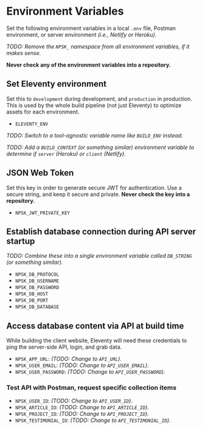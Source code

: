 # Environment Variables

Set the following environment variables in a local `.env` file, Postman environment, or server environment _(i.e., Netlify or Heroku)_.

_TODO: Remove the `NPSK_` namespace from all environment variables, if it makes sense._

**Never check any of the environment variables into a repository.**

## Set Eleventy environment

Set this to `development` during development, and `production` in production. This is used by the whole build pipeline (not just Eleventy) to optimize assets for each environment.

- `ELEVENTY_ENV`

_TODO: Switch to a tool-agnostic variable name like `BUILD_ENV` instead._

_TODO: Add a `BUILD_CONTEXT` (or something similar) environment variable to determine if `server` (Heroku) or `client` (Netlify)._

## JSON Web Token

Set this key in order to generate secure JWT for authentication. Use a secure string, and keep it secure and private. **Never check the key into a repository.**

- `NPSK_JWT_PRIVATE_KEY`

## Establish database connection during API server startup

_TODO: Combine these into a single environment variable called `DB_STRING` (or something similar)._

- `NPSK_DB_PROTOCOL`
- `NPSK_DB_USERNAME`
- `NPSK_DB_PASSWORD`
- `NPSK_DB_HOST`
- `NPSK_DB_PORT`
- `NPSK_DB_DATABASE`

## Access database content via API at build time

While building the client website, Eleventy will need these credentials to ping the server-side API, login, and grab data.

- `NPSK_APP_URL`: _(TODO: Change to `API_URL`)_.
- `NPSK_USER_EMAIL`: _(TODO: Change to `API_USER_EMAIL`)_.
- `NPSK_USER_PASSWORD`: _(TODO: Change to `API_USER_PASSWORD`)_.

### Test API with Postman, request specific collection items

- `NPSK_USER_ID`: _(TODO: Change to `API_USER_ID`)_.
- `NPSK_ARTICLE_ID`: _(TODO: Change to `API_ARTICLE_ID`)_.
- `NPSK_PROJECT_ID`: _(TODO: Change to `API_PROJECT_ID`)_.
- `NPSK_TESTIMONIAL_ID`: _(TODO: Change to `API_TESTIMONIAL_ID`)_.